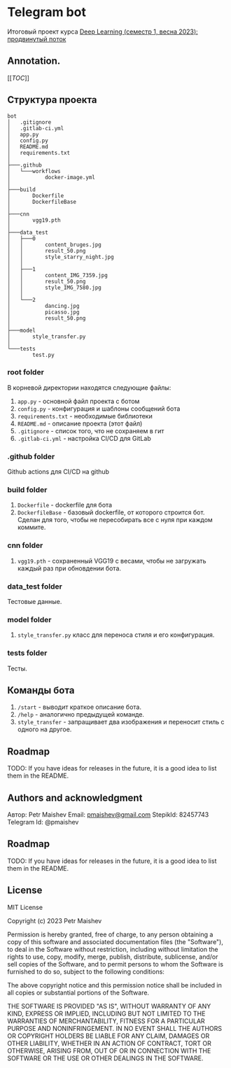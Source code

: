 # Telegram bot
Итоговый проект курса [Deep Learning (семестр 1, весна 2023): продвинутый поток](https://stepik.org/course/135003/syllabus)

## Annotation.
[[_TOC_]]

## Структура проекта
```
bot
│   .gitignore
│   .gitlab-ci.yml
│   app.py
│   config.py
│   README.md
│   requirements.txt
│
├───.github
│   └───workflows
│           docker-image.yml
│
├───build
│       Dockerfile
│       DockerfileBase
│
├───cnn
│       vgg19.pth
│
├───data_test
│   ├───0
│   │       content_bruges.jpg
│   │       result_50.png
│   │       style_starry_night.jpg
│   │
│   ├───1
│   │       content_IMG_7359.jpg
│   │       result_50.png
│   │       style_IMG_7580.jpg
│   │
│   └───2
│           dancing.jpg
│           picasso.jpg
│           result_50.png
│
├───model
│       style_transfer.py
│
└───tests
        test.py

```
### root folder
В корневой директории находятся следующие файлы:
1. `app.py` - основной файл проекта с ботом
1. `config.py` - конфигурация и шаблоны сообщений бота
1. `requirements.txt` - необходимые библиотеки
1. `README.md` - описание проекта (этот файл)
1. `.gitignore` - список того, что не сохраняем в гит
1. `.gitlab-ci.yml` - настройка CI/CD для GitLab

### .github folder
Github actions для CI/CD на github

### build folder
1. `Dockerfile` - dockerfile для бота
1. `DockerfileBase` - базовый dockerfile, от которого строится бот. Сделан для того, чтобы не пересобирать все с нуля при каждом коммите.

### cnn folder
1. `vgg19.pth` - сохраненный VGG19 с весами, чтобы не загружать каждый раз при обновдении бота.

### data_test folder
Тестовые данные.

### model folder
1. `style_transfer.py` класс для переноса стиля и его конфигурация.

### tests folder
Тесты.

## Команды бота
1. `/start` - выводит краткое описание бота.
1. `/help` - аналогично предыдущей команде.
1. `style_transfer` - запращивает два изображения и переносит стиль с одного на другое.

## Roadmap
TODO: If you have ideas for releases in the future, it is a good idea to list them in the README.

## Authors and acknowledgment
Автор: Petr Maishev
Email: pmaishev@gmail.com
StepikId: 82457743
Telegram Id: @pmaishev

## Roadmap
TODO: If you have ideas for releases in the future, it is a good idea to list them in the README.

## License
MIT License

Copyright (c) 2023 Petr Maishev

Permission is hereby granted, free of charge, to any person obtaining a copy
of this software and associated documentation files (the "Software"), to deal
in the Software without restriction, including without limitation the rights
to use, copy, modify, merge, publish, distribute, sublicense, and/or sell
copies of the Software, and to permit persons to whom the Software is
furnished to do so, subject to the following conditions:

The above copyright notice and this permission notice shall be included in all
copies or substantial portions of the Software.

THE SOFTWARE IS PROVIDED "AS IS", WITHOUT WARRANTY OF ANY KIND, EXPRESS OR
IMPLIED, INCLUDING BUT NOT LIMITED TO THE WARRANTIES OF MERCHANTABILITY,
FITNESS FOR A PARTICULAR PURPOSE AND NONINFRINGEMENT. IN NO EVENT SHALL THE
AUTHORS OR COPYRIGHT HOLDERS BE LIABLE FOR ANY CLAIM, DAMAGES OR OTHER
LIABILITY, WHETHER IN AN ACTION OF CONTRACT, TORT OR OTHERWISE, ARISING FROM,
OUT OF OR IN CONNECTION WITH THE SOFTWARE OR THE USE OR OTHER DEALINGS IN THE
SOFTWARE.
